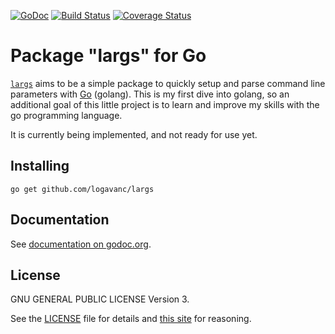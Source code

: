[![GoDoc](https://godoc.org/github.com/logavanc/largs?status.svg)](https://godoc.org/github.com/logavanc/largs)
[![Build Status](https://travis-ci.org/logavanc/largs.svg?branch=master)](https://travis-ci.org/logavanc/largs)
[![Coverage Status](https://img.shields.io/coveralls/logavanc/largs.svg)](https://coveralls.io/r/logavanc/largs)


Package "largs" for Go
======================

[`largs`](https://github.com/logavanc/largs) aims to be a simple package
to quickly setup and parse command line parameters with
[Go](http://golang.org) (golang).  This is my first dive into golang, so an
additional goal of this little project is to learn and improve my skills with
the go programming language.

It is currently being implemented, and not ready for use yet.

Installing
----------

    go get github.com/logavanc/largs

Documentation
-------------

See [documentation on godoc.org](https://godoc.org/github.com/logavanc/largs).

License
-------

GNU GENERAL PUBLIC LICENSE Version 3.

See the [LICENSE](LICENSE) file for details and
[this site](https://www.gnu.org/licenses/rms-why-gplv3.html) for reasoning.
